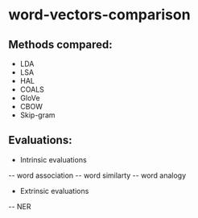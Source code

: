 # word-vectors-comparison

## Methods compared:

- LDA
- LSA
- HAL
- COALS
- GloVe
- CBOW
- Skip-gram

## Evaluations:

- Intrinsic evaluations

-- word association
-- word similarty
-- word analogy

- Extrinsic evaluations

-- NER
